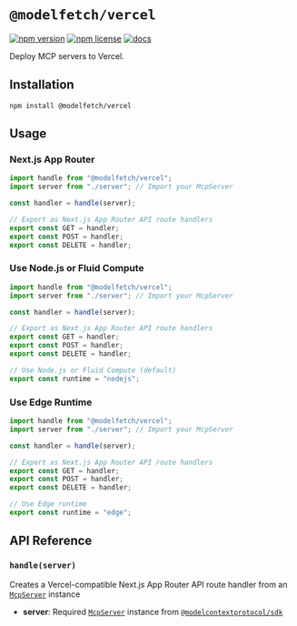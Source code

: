 # `@modelfetch/vercel`

[![npm version](https://img.shields.io/npm/v/@modelfetch/vercel.svg)](https://www.npmjs.com/package/@modelfetch/vercel)
[![npm license](https://img.shields.io/npm/l/@modelfetch/vercel.svg)](https://www.npmjs.com/package/@modelfetch/vercel)
[![docs](https://img.shields.io/badge/docs-modelfetch.com-blue)](https://www.modelfetch.com/docs/runtime/vercel)

Deploy MCP servers to Vercel.

## Installation

```npm
npm install @modelfetch/vercel
```

## Usage

### Next.js App Router

```typescript
import handle from "@modelfetch/vercel";
import server from "./server"; // Import your McpServer

const handler = handle(server);

// Export as Next.js App Router API route handlers
export const GET = handler;
export const POST = handler;
export const DELETE = handler;
```

### Use Node.js or Fluid Compute

```typescript
import handle from "@modelfetch/vercel";
import server from "./server"; // Import your McpServer

const handler = handle(server);

// Export as Next.js App Router API route handlers
export const GET = handler;
export const POST = handler;
export const DELETE = handler;

// Use Node.js or Fluid Compute (default)
export const runtime = "nodejs";
```

### Use Edge Runtime

```typescript
import handle from "@modelfetch/vercel";
import server from "./server"; // Import your McpServer

const handler = handle(server);

// Export as Next.js App Router API route handlers
export const GET = handler;
export const POST = handler;
export const DELETE = handler;

// Use Edge runtime
export const runtime = "edge";
```

## API Reference

### `handle(server)`

Creates a Vercel-compatible Next.js App Router API route handler from an [`McpServer`](https://github.com/modelcontextprotocol/typescript-sdk?tab=readme-ov-file#server) instance

- **server**: Required [`McpServer`](https://github.com/modelcontextprotocol/typescript-sdk?tab=readme-ov-file#server) instance from [`@modelcontextprotocol/sdk`](https://github.com/modelcontextprotocol/typescript-sdk)
